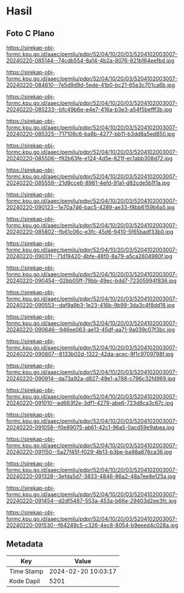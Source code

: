 # Hasil

## Foto C Plano

https://sirekap-obj-formc.kpu.go.id/aaec/pemilu/pdpr/52/04/10/20/03/5204102003007-20240220-085144--74cdb554-8a14-4b2a-8076-821b164eefbd.jpg

https://sirekap-obj-formc.kpu.go.id/aaec/pemilu/pdpr/52/04/10/20/03/5204102003007-20240220-084610--7e5d9d9d-5ede-41b0-bc21-65e3c701ca6b.jpg

https://sirekap-obj-formc.kpu.go.id/aaec/pemilu/pdpr/52/04/10/20/03/5204102003007-20240220-085233--bfc49b6e-e4e7-416a-b3e3-a54f5befff3b.jpg

https://sirekap-obj-formc.kpu.go.id/aaec/pemilu/pdpr/52/04/10/20/03/5204102003007-20240220-085325--717108c6-ba8b-4277-bb11-b3dd8a5ed850.jpg

https://sirekap-obj-formc.kpu.go.id/aaec/pemilu/pdpr/52/04/10/20/03/5204102003007-20240220-085506--f92b63fe-e124-4d5e-821f-ec1abb308d72.jpg

https://sirekap-obj-formc.kpu.go.id/aaec/pemilu/pdpr/52/04/10/20/03/5204102003007-20240220-085559--21d9cce6-8981-4efd-91a1-d82cde5b1f1a.jpg

https://sirekap-obj-formc.kpu.go.id/aaec/pemilu/pdpr/52/04/10/20/03/5204102003007-20240220-090123--1e70a746-bac5-4289-ae33-f8bb6159b6a5.jpg

https://sirekap-obj-formc.kpu.go.id/aaec/pemilu/pdpr/52/04/10/20/03/5204102003007-20240220-085802--fb61c06c-e3fc-45d6-9410-5f65badf33b0.jpg

https://sirekap-obj-formc.kpu.go.id/aaec/pemilu/pdpr/52/04/10/20/03/5204102003007-20240220-090311--71d19420-4bfe-48f0-8a79-a5ca2604980f.jpg

https://sirekap-obj-formc.kpu.go.id/aaec/pemilu/pdpr/52/04/10/20/03/5204102003007-20240220-090454--02bb05ff-79bb-49ec-bdd7-72305994f836.jpg

https://sirekap-obj-formc.kpu.go.id/aaec/pemilu/pdpr/52/04/10/20/03/5204102003007-20240220-090553--daf9a9b3-1e23-416b-9b99-3da3c4f8dd18.jpg

https://sirekap-obj-formc.kpu.go.id/aaec/pemilu/pdpr/52/04/10/20/03/5204102003007-20240220-090646--946ee063-ae13-45df-aa71-9a039c07f3bc.jpg

https://sirekap-obj-formc.kpu.go.id/aaec/pemilu/pdpr/52/04/10/20/03/5204102003007-20240220-090807--8133b02d-1322-42da-acec-9f1c9709798f.jpg

https://sirekap-obj-formc.kpu.go.id/aaec/pemilu/pdpr/52/04/10/20/03/5204102003007-20240220-090914--da73a92a-d827-49e1-a788-c796c32fd969.jpg

https://sirekap-obj-formc.kpu.go.id/aaec/pemilu/pdpr/52/04/10/20/03/5204102003007-20240220-091010--ad663f2e-3df1-4279-abe6-723d8ca3c67c.jpg

https://sirekap-obj-formc.kpu.go.id/aaec/pemilu/pdpr/52/04/10/20/03/5204102003007-20240220-091058--f0e89075-ab61-42c1-96a5-0acd59e9abea.jpg

https://sirekap-obj-formc.kpu.go.id/aaec/pemilu/pdpr/52/04/10/20/03/5204102003007-20240220-091150--5a27f45f-f029-4b13-b3be-ba98a876ca36.jpg

https://sirekap-obj-formc.kpu.go.id/aaec/pemilu/pdpr/52/04/10/20/03/5204102003007-20240220-091328--3efda5d7-3833-4846-86a2-48a7ee8e125a.jpg

https://sirekap-obj-formc.kpu.go.id/aaec/pemilu/pdpr/52/04/10/20/03/5204102003007-20240220-091454--d2df5487-553a-453a-b66e-29403d2ee3fc.jpg

https://sirekap-obj-formc.kpu.go.id/aaec/pemilu/pdpr/52/04/10/20/03/5204102003007-20240220-091530--f64249c5-c326-4ec8-8054-b9eeed4c028a.jpg


## Metadata

| Key        | Value               |
| ---------- | ------------------- |
| Time Stamp | 2024-02-20 10:03:17 |
| Kode Dapil | 5201                |



